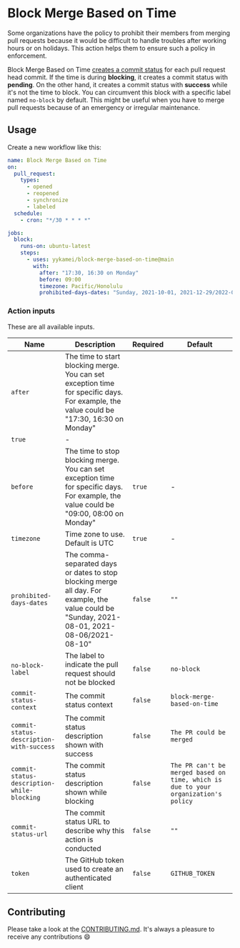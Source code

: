 # Block Merge Based on Time

Some organizations have the policy to prohibit their members from merging pull requests because it would be difficult to
handle troubles after working hours or on holidays. This action helps them to ensure such a policy in enforcement.

Block Merge Based on Time
[creates a commit status](https://docs.github.com/en/rest/reference/repos#create-a-commit-status) for each pull request
head commit. If the time is during **blocking**, it creates a commit status with **pending**. On the other hand, it
creates a commit status with **success** while it's not the time to block. You can circumvent this block with a specific
label named `no-block` by default. This might be useful when you have to merge pull requests because of an emergency or
irregular maintenance.

## Usage

Create a new workflow like this:

```yaml
name: Block Merge Based on Time
on:
  pull_request:
    types:
      - opened
      - reopened
      - synchronize
      - labeled
  schedule:
    - cron: "*/30 * * * *"

jobs:
  block:
    runs-on: ubuntu-latest
    steps:
      - uses: yykamei/block-merge-based-on-time@main
        with:
          after: "17:30, 16:30 on Monday"
          before: 09:00
          timezone: Pacific/Honolulu
          prohibited-days-dates: "Sunday, 2021-10-01, 2021-12-29/2022-01-04"
```

### Action inputs

These are all available inputs.

| Name                                       | Description                                                                                                                                   | Required | Default                                                                            |
| ------------------------------------------ | --------------------------------------------------------------------------------------------------------------------------------------------- | -------- | ---------------------------------------------------------------------------------- |
| `after`                                    | The time to start blocking merge. You can set exception time for specific days. For example, the value could be "17:30, 16:30 on Monday"      |
| `true`                                     | -                                                                                                                                             |
| `before`                                   | The time to stop blocking merge. You can set exception time for specific days. For example, the value could be "09:00, 08:00 on Monday"       | `true`   | -                                                                                  |
| `timezone`                                 | Time zone to use. Default is UTC                                                                                                              | `true`   | -                                                                                  |
| `prohibited-days-dates`                    | The comma-separated days or dates to stop blocking merge all day. For example, the value could be "Sunday, 2021-08-01, 2021-08-06/2021-08-10" | `false`  | `""`                                                                               |
| `no-block-label`                           | The label to indicate the pull request should not be blocked                                                                                  | `false`  | `no-block`                                                                         |
| `commit-status-context`                    | The commit status context                                                                                                                     | `false`  | `block-merge-based-on-time`                                                        |
| `commit-status-description-with-success`   | The commit status description shown with success                                                                                              | `false`  | `The PR could be merged`                                                           |
| `commit-status-description-while-blocking` | The commit status description shown while blocking                                                                                            | `false`  | `The PR can't be merged based on time, which is due to your organization's policy` |
| `commit-status-url`                        | The commit status URL to describe why this action is conducted                                                                                | `false`  | `""`                                                                               |
| `token`                                    | The GitHub token used to create an authenticated client                                                                                       | `false`  | `GITHUB_TOKEN`                                                                     |

## Contributing

Please take a look at
the [CONTRIBUTING.md](https://github.com/yykamei/block-merge-based-on-time/blob/main/CONTRIBUTING.md). It's always a
pleasure to receive any contributions 😄

